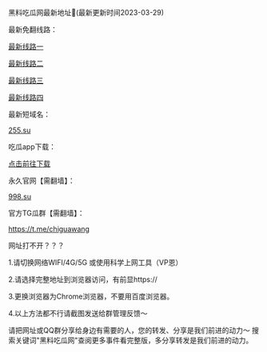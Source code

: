 <p dir="auto">黑料吃瓜网最新地址👋(最新更新时间2023-03-29)</p>
<p dir="auto">最新免翻线路：&nbsp;</p>
<p dir="auto"><a href="https://link.zhihu.com/?target=https://cgd01.top/" rel="nofollow">最新线路一</a></p>
<p dir="auto"><a href="https://link.zhihu.com/?target=https://cgd02.top/" rel="nofollow">最新线路二</a></p>
<p dir="auto"><a href="https://link.zhihu.com/?target=https://cgd03.top/" rel="nofollow">最新线路三</a></p>
<p dir="auto"><a href="https://link.zhihu.com/?target=https://cgd08.top/" rel="nofollow">最新线路四</a></p>
<p dir="auto">最新短域名：</p>
<p dir="auto"><a href="https://255.su/" rel="nofollow">255.su</a></p>
<p dir="auto">吃瓜app下载：</p>
<p dir="auto"><a href="https://link.zhihu.com/?target=https://cgapp006.top/" rel="nofollow">点击前往下载</a></p>
<p dir="auto">永久官网【需翻墙】：&nbsp;</p>
<p dir="auto"><a href="https://998.su/" rel="nofollow">998.su</a></p>
<p dir="auto">官方TG瓜群【需翻墙】：&nbsp;</p>
<p dir="auto"><a href="https://t.me/chiguawang" rel="nofollow">https://t.me/chiguawang</a></p>
<p dir="auto">网址打不开？？？</p>
<p dir="auto">1.请切换网络WIFI/4G/5G 或使用科学上网工具（VP恩）</p>
<p dir="auto">2.请选择完整地址到浏览器访问，有前显https://</p>
<p dir="auto">3.更换浏览器为Chrome浏览器，不要用百度浏览器。</p>
<p dir="auto">4.以上方法都不行请截图发送给群管理反馈～</p>
<p dir="auto">请把网址或QQ群分享给身边有需要的人，您的转发、分享是我们前进的动力～ 搜索关键词"黑料吃瓜网"查阅更多事件看完整版，多分享转发是我们前进的动力。</p>
<!--
**chiguabot/chiguabot** is a ✨ _special_ ✨ repository because its `README.md` (this file) appears on your GitHub profile.

Here are some ideas to get you started:

- 🔭 I’m currently working on ...
- 🌱 I’m currently learning ...
- 👯 I’m looking to collaborate on ...
- 🤔 I’m looking for help with ...
- 💬 Ask me about ...
- 📫 How to reach me: ...
- 😄 Pronouns: ...
- ⚡ Fun fact: ...
-->
